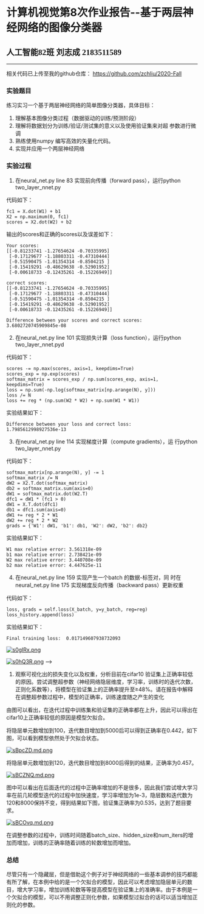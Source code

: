 # 计算机视觉第8次作业报告--基于两层神经网络的图像分类器

## <font face="仿宋" >人工智能82班 刘志成 2183511589</font>

---

相关代码已上传至我的github仓库：
https://github.com/zchliu/2020-Fall

### 实验题目

练习实习一个基于两层神经网络的简单图像分类器，具体目标：
1. 理解基本图像分类过程（数据驱动的训练/预测阶段）
2. 理解将数据划分为训练/验证/测试集的意义以及使用验证集来对超
参数进行微调
3. 熟练使用numpy 编写高效的矢量化代码。
4. 实现并应用一个两层神经网络

### 实验过程

1. 在neural_net.py line 83 实现前向传播（forward pass），运行python
two_layer_nnet.py

代码如下：

```
fc1 = X.dot(W1) + b1  
X2 = np.maximum(0, fc1)  
scores = X2.dot(W2) + b2  
```

输出的scores和正确的scores以及误差如下：

```
Your scores:
[[-0.81233741 -1.27654624 -0.70335995]
 [-0.17129677 -1.18803311 -0.47310444]
 [-0.51590475 -1.01354314 -0.8504215 ]
 [-0.15419291 -0.48629638 -0.52901952]
 [-0.00618733 -0.12435261 -0.15226949]]

correct scores:
[[-0.81233741 -1.27654624 -0.70335995]
 [-0.17129677 -1.18803311 -0.47310444]
 [-0.51590475 -1.01354314 -0.8504215 ]
 [-0.15419291 -0.48629638 -0.52901952]
 [-0.00618733 -0.12435261 -0.15226949]]

Difference between your scores and correct scores:
3.6802720745909845e-08
```

2. 在neural_net.py line 101 实现损失计算（loss function），运行python two_layer_nnet.pyd

代码如下：

```
scores -= np.max(scores, axis=1, keepdims=True)  
scores_exp = np.exp(scores)
softmax_matrix = scores_exp / np.sum(scores_exp, axis=1, keepdims=True)
loss = np.sum(-np.log(softmax_matrix[np.arange(N), y]))
loss /= N
loss += reg * (np.sum(W2 * W2) + np.sum(W1 * W1))
```

实验结果如下：

```
Difference between your loss and correct loss:
1.7985612998927536e-13
```

3. 在neural_net.py line 114 实现梯度计算（compute gradients），运
行python two_layer_nnet.py

代码如下：

```
softmax_matrix[np.arange(N), y] -= 1
softmax_matrix /= N
dW2 = X2.T.dot(softmax_matrix)  
db2 = softmax_matrix.sum(axis=0)
dW1 = softmax_matrix.dot(W2.T)  
dfc1 = dW1 * (fc1 > 0)  
dW1 = X.T.dot(dfc1)
db1 = dfc1.sum(axis=0)
dW1 += reg * 2 * W1
dW2 += reg * 2 * W2
grads = {'W1': dW1, 'b1': db1, 'W2': dW2, 'b2': db2}
```

实验结果如下：

```
W1 max relative error: 3.561318e-09
b1 max relative error: 2.738421e-09
W2 max relative error: 3.440708e-09
b2 max relative error: 4.447625e-11
```

4. 在neural_net.py line 159 实现产生一个batch 的数据-标签对，同
时在neural_net.py line 175 实现梯度反向传播（backward pass）更新权重

代码如下：

```
loss, grads = self.loss(X_batch, y=y_batch, reg=reg)
loss_history.append(loss)
```

实验结果如下：

```
Final training loss:  0.017149607938732093
```

<a href="https://imgchr.com/i/s0gIRx"><img src="https://s3.ax1x.com/2021/01/15/s0gIRx.png" alt="s0gIRx.png" border="0" /></a> 

<a href="https://imgchr.com/i/s0hQ3R"><img src="https://s3.ax1x.com/2021/01/15/s0hQ3R.png" alt="s0hQ3R.png" border="0" /></a> -->

1. 观察可视化出的损失变化以及权重，分析目前在cifar10 验证集上正确率较低的原因。尝试调整超参数（神经网络隐层维度，学习率，训练时的迭代次数，正则化系数等），将模型在验证集上的正确率提升至≥48%。请在报告中解释在调整超参数过程中，模型的正确率，训练速度随之产生的变化

由图可以看出，在迭代过程中训练集和验证集的正确率都在上升，因此可以得出在cifar10上正确率较低的原因是模型欠拟合。

将隐层单元数增加到100，迭代数目增加到5000后可以得到正确率在0.442，如下图，可以看到模型依然处于欠拟合状态。

<a href="https://imgchr.com/i/sBpcZD"><img src="https://s3.ax1x.com/2021/01/15/sBpcZD.md.png" alt="sBpcZD.md.png" border="0"></a>

将隐层单元数增加到120，迭代数目增加到8000后得到的结果，正确率为0.457。

<a href="https://imgchr.com/i/sBCZNQ"><img src="https://s3.ax1x.com/2021/01/15/sBCZNQ.md.png" alt="sBCZNQ.md.png" border="0"></a>

图中可以看出在后面迭代的过程中正确率增加的不是很多，因此我们尝试增大学习率在前几轮模型迭代的过程中加快速度，学习率增加为1e-3，隐层数和迭代数为120和8000保持不变，得到结果如下图，验证集正确率为0.535，达到了题目要求。

<a href="https://imgchr.com/i/sBCOvq"><img src="https://s3.ax1x.com/2021/01/15/sBCOvq.md.png" alt="sBCOvq.md.png" border="0"></a>

在调整参数的过程中，训练时间随着batch_size、hidden_size和num_iters的增加而增加，训练的正确率随着训练的轮数增加而增加。

### 总结

尽管只有一个隐藏层，但是借助这个例子对于神经网络的一些基本调参的技巧都能有所了解，在本例中给的是一个欠拟合的模型，因此可以考虑增加隐层单元的数目，增大学习率，增加训练轮数等等提高模型在验证集上的准确率。由于本例是一个欠拟合的模型，可以不用调整正则化参数，如果模型过拟合的话可以适当增加正则化的参数。

